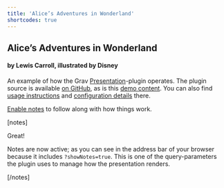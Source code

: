 ```yaml
---
title: 'Alice’s Adventures in Wonderland'
shortcodes: true
---
```


## Alice’s Adventures in Wonderland

#### by Lewis Carroll, illustrated by Disney

An example of how the Grav [Presentation](https://github.com/OleVik/grav-plugin-presentation)-plugin operates. The plugin source is available [on GitHub](https://github.com/OleVik/grav-plugin-presentation/), as is this [demo content](https://github.com/OleVik/grav-plugin-presentation/tree/demo-content). You can also find [usage instructions](https://github.com/OleVik/grav-plugin-presentation/tree/master#usage) and [configuration details](https://github.com/OleVik/grav-plugin-presentation/tree/master#configuration) there.

[Enable notes](./?showNotes=true) to follow along with how things work.

[notes]

Great!

Notes are now active; as you can see in the address bar of your browser because it includes `?showNotes=true`. This is one of the query-parameters the plugin uses to manage how the presentation renders.

[/notes]